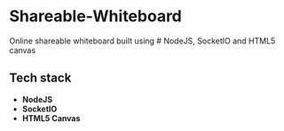 # Shareable-Whiteboard

Online shareable whiteboard built using # NodeJS, SocketIO and HTML5 canvas 

## Tech stack

- **NodeJS** 
- **SocketIO**  
- **HTML5 Canvas** 
